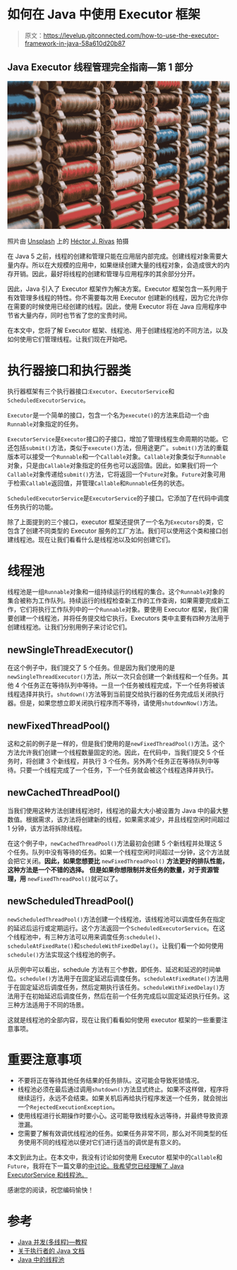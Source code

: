 # 如何在 Java 中使用 Executor 框架

> 原文：<https://levelup.gitconnected.com/how-to-use-the-executor-framework-in-java-58a610d20b87>

## Java Executor 线程管理完全指南—第 1 部分

![](img/1548407e04a5e3ee2474081b912ebea3.png)

照片由 [Unsplash](https://unsplash.com?utm_source=medium&utm_medium=referral) 上的 [Héctor J. Rivas](https://unsplash.com/@hjrc33?utm_source=medium&utm_medium=referral) 拍摄

在 Java 5 之前，线程的创建和管理只能在应用层内部完成。创建线程对象需要大量内存。所以在大规模的应用中，如果继续创建大量的线程对象，会造成很大的内存开销。因此，最好将线程的创建和管理与应用程序的其余部分分开。

因此，Java 引入了 Executor 框架作为解决方案。Executor 框架包含一系列用于有效管理多线程的特性。你不需要每次用 Executor 创建新的线程，因为它允许你在需要的时候使用已经创建的线程。因此，使用 Executor 将在 Java 应用程序中节省大量内存，同时也节省了您的宝贵时间。

在本文中，您将了解 Executor 框架、线程池、用于创建线程池的不同方法，以及如何使用它们管理线程。让我们现在开始吧。

# 执行器接口和执行器类

执行器框架有三个执行器接口:`Executor`、`ExecutorService`和`ScheduledExecutorService`。

`Executor`是一个简单的接口，包含一个名为`execute()`的方法来启动一个由`Runnable`对象指定的任务。

`ExecutorService`是`Executor`接口的子接口，增加了管理线程生命周期的功能。它还包括`submit()`方法，类似于`execute()`方法，但用途更广。`submit()`方法的重载版本可以接受一个`Runnable`和一个`Callable`对象。`Callable`对象类似于`Runnable`对象，只是由`Callable`对象指定的任务也可以返回值。因此，如果我们将一个`Callable`对象传递给`submit()`方法，它将返回一个`Future`对象。`Future`对象可用于检索`Callable`返回值，并管理`Callable`和`Runnable`任务的状态。

`ScheduledExecutorService`是`ExecutorService`的子接口。它添加了在代码中调度任务执行的功能。

除了上面提到的三个接口，executor 框架还提供了一个名为`Executors`的类，它包含了创建不同类型的 Executor 服务的工厂方法。我们可以使用这个类和接口创建线程池。现在让我们看看什么是线程池以及如何创建它们。

# 线程池

线程池是一组`Runnable`对象和一组持续运行的线程的集合。这个`Runnable`对象的集合被称为工作队列。持续运行的线程检查新工作的工作查询，如果需要完成新工作，它们将执行工作队列中的一个`Runnable`对象。要使用 Executor 框架，我们需要创建一个线程池，并将任务提交给它执行。Executors 类中主要有四种方法用于创建线程池。让我们分别用例子来讨论它们。

## newSingleThreadExecutor()

在这个例子中，我们提交了 5 个任务。但是因为我们使用的是`newSingleThreadExecutor()`方法，所以一次只会创建一个新线程和一个任务。其他 4 个任务正在等待队列中等待。一旦一个任务被线程完成，下一个任务将被该线程选择并执行。`shutdown()`方法等到当前提交给执行器的任务完成后关闭执行器。但是，如果您想立即关闭执行程序而不等待，请使用`shutdownNow()`方法。

## newFixedThreadPool()

这和之前的例子是一样的，但是我们使用的是`newFixedThreadPool()`方法。这个方法允许我们创建一个线程数量固定的池。因此，在代码中，当我们提交 5 个任务时，将创建 3 个新线程，并执行 3 个任务。另外两个任务正在等待队列中等待。只要一个线程完成了一个任务，下一个任务就会被这个线程选择并执行。

## newCachedThreadPool()

当我们使用这种方法创建线程池时，线程池的最大大小被设置为 Java 中的最大整数值。根据需求，该方法将创建新的线程，如果需求减少，并且线程空闲时间超过 1 分钟，该方法将拆除线程。

在这个例子中，`newCachedThreadPool()`方法最初会创建 5 个新线程并处理这 5 个任务。队列中没有等待的任务。如果一个线程空闲时间超过一分钟，这个方法就会把它关闭。**因此，如果您想要比** `newFixedThreadPool()` **方法更好的排队性能，这种方法是一个不错的选择。** **但是如果你想限制并发任务的数量，对于资源管理，用** `newFixedThreadPool()`就可以了。

## newScheduledThreadPool()

`newScheduledThreadPool()`方法创建一个线程池，该线程池可以调度任务在指定的延迟后运行或定期运行。这个方法返回一个`ScheduledExecutorService`。在这个线程池中，有三种方法可以用来调度任务:`schedule()`、`scheduleAtFixedRate()`和`scheduleWithFixedDelay()`。让我们看一个如何使用`schedule()`方法实现这个线程池的例子。

从示例中可以看出，schedule 方法有三个参数，即任务、延迟和延迟的时间单位。`schedule()`方法用于在固定延迟后调度任务。`scheduleAtFixedRate()`方法用于在固定延迟后调度任务，然后定期执行该任务。`scheduleWithFixedDelay()`方法用于在初始延迟后调度任务，然后在前一个任务完成后以固定延迟执行任务。这三种方法适用于不同的场景。

这就是线程池的全部内容，现在让我们看看如何使用 executor 框架的一些重要注意事项。

# 重要注意事项

*   不要将正在等待其他任务结果的任务排队。这可能会导致死锁情况。
*   线程池必须在最后通过调用`shutdown()`方法显式终止。如果不这样做，程序将继续运行，永远不会结束。如果关机后再给执行程序发送一个任务，就会抛出一个`RejectedExecutionException`。
*   使用线程进行长期操作时要小心。这可能导致线程永远等待，并最终导致资源泄漏。
*   您需要了解有效调优线程池的任务。如果任务非常不同，那么对不同类型的任务使用不同的线程池以便对它们进行适当的调优是有意义的。

本文到此为止。在本文中，我没有讨论如何使用 Executor 框架中的`Callable`和`Future`，我将在下一篇文章的[中讨论。我希望您已经理解了 Java ExecutorService 和线程池。](/how-to-use-java-callable-and-future-5d79ecb47c8b)

感谢您的阅读，祝您编码愉快！

# 参考

*   [Java 并发(多线程)—教程](https://www.vogella.com/tutorials/JavaConcurrency/article.html)
*   [关于执行者的 Java 文档](https://docs.oracle.com/javase/tutorial/essential/concurrency/executors.html)
*   [Java 中的线程池](https://www.geeksforgeeks.org/thread-pools-java/#:~:text=Method%20Description%20newFixedThreadPool(int)%20Creates,()%20Creates%20a%20single%20thread.)